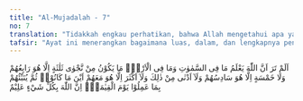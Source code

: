 ```yaml
---
title: "Al-Mujadalah - 7"
no: 7
translation: "Tidakkah engkau perhatikan, bahwa Allah mengetahui apa yang ada di langit dan apa yang ada di bumi? Tidak ada pembicaraan rahasia antara tiga orang, melainkan Dialah yang keempatnya. Dan tidak ada lima orang, melainkan Dialah yang keenamnya. Dan tidak ada yang kurang dari itu atau lebih banyak, melainkan Dia pasti ada bersama mereka di mana pun mereka berada. Kemudian Dia akan memberitakan kepada mereka pada hari Kiamat apa yang telah mereka kerjakan. Sesungguhnya Allah Maha Mengetahui segala sesuatu. "
tafsir: "Ayat ini menerangkan bagaimana luas, dalam, dan lengkapnya pengetahuan Allah tentang makhluk yang diciptakan-Nya, sejak dari yang kecil sampai kepada yang sebesar-besarnya. Diterangkan bahwa ilmu Allah mencakup segala yang ada di langit dan di bumi, betapa pun kecil dan halusnya. Jika ada tiga orang di langit dan di bumi berbisik-bisik, maka Allah yang keempatnya. Jika yang berbisik dan mengadakan perundingan rahasia itu empat orang, maka Allah yang kelimanya, dan jika yang berbisik dan mengadakan perundingan rahasia itu lima orang maka Allah yang keenamnya. Bahkan berapa orang saja berbisik dan mengadakan perundingan rahasia dan di mana saja mereka melakukannya, pasti Allah mengetahuinya.\n\nPenyebutan bilangan tiga, empat, dan lima orang dalam ayat hanyalah untuk menyatakan bahwa biasanya perundingan itu dilakukan oleh beberapa orang seperti tiga, empat, lima, dan seterusnya, dan tiap-tiap perundingan itu pasti Allah menyaksikannya. Allah berfirman:\n\nTidakkah mereka mengetahui bahwa Allah mengetahui rahasia dan bisikan mereka, dan bahwa Allah mengetahui segala yang gaib? (at-Taubah/9: 78)\n\nDan berfirman:\n\nAtaukah mereka mengira, bahwa Kami tidak mendengar rahasia dan bisikan-bisikan mereka? Sebenarnya (Kami mendengar), dan utusan-utusan Kami (malaikat) selalu mencatat di sisi mereka. (az-Zukhruf/43: 80)\n\nPada akhir ayat ini, Allah menegaskan bahwa kebenaran tentang Allah Maha Mengetahui segala sesuatu itu, barulah mereka ketahui di hari Kiamat nanti, yaitu ketika dikemukakan catatan amal mereka yang di dalamnya tercatat seluruh perbuatan yang pernah mereka kerjakan selama hidup di dunia, yaitu berupa perbuatan baik maupun perbuatan buruk, tidak ada satu pun yang dilupakan untuk dicatat. Pada saat itu, orang-orang kafir barulah menyesali perbuatan mereka, tetapi penyesalan di kemudian hari itu tidak ada gunanya sedikit pun."
---
```


اَلَمْ تَرَ اَنَّ اللّٰهَ يَعْلَمُ مَا فِى السَّمٰوٰتِ وَمَا فِى الْاَرْضِۗ مَا يَكُوْنُ مِنْ نَّجْوٰى ثَلٰثَةٍ اِلَّا هُوَ رَابِعُهُمْ وَلَا خَمْسَةٍ اِلَّا هُوَ سَادِسُهُمْ وَلَآ اَدْنٰى مِنْ ذٰلِكَ وَلَآ اَكْثَرَ اِلَّا هُوَ مَعَهُمْ اَيْنَ مَا كَانُوْاۚ  ثُمَّ يُنَبِّئُهُمْ بِمَا عَمِلُوْا يَوْمَ الْقِيٰمَةِۗ اِنَّ اللّٰهَ بِكُلِّ شَيْءٍ عَلِيْمٌ 
